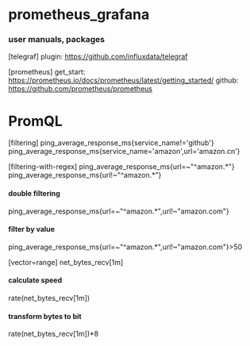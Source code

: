 # prometheus_grafana
### user manuals, packages

[telegraf]
plugin:
  https://github.com/influxdata/telegraf

[prometheus]
get_start:
  https://prometheus.io/docs/prometheus/latest/getting_started/
github:
  https://github.com/prometheus/prometheus


# PromQL
[filtering]
ping_average_response_ms{service_name!='github'}
ping_average_response_ms{service_name='amazon',url='amazon.cn'}

[filtering-with-regex]
ping_average_response_ms{url=~"^amazon.*"}
ping_average_response_ms{url!~"^amazon.*"}
#### double filtering
ping_average_response_ms{url=~"^amazon.*",url!~"amazon.com"}
#### filter by value
ping_average_response_ms{url=~"^amazon.*",url!~"amazon.com"}>50

[vector=range]
net_bytes_recv[1m]
#### calculate speed
rate(net_bytes_recv[1m])
#### transform bytes to bit
rate(net_bytes_recv[1m])*8
